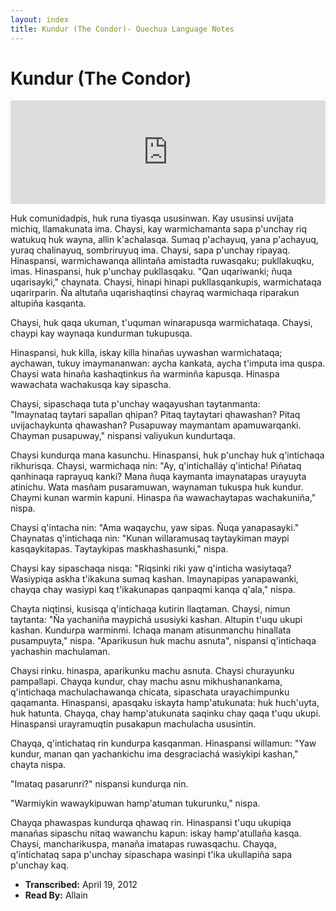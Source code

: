 ```yaml
---
layout: index
title: Kundur (The Condor)- Quechua Language Notes
---
```


# Kundur (The Condor)

<p>

<iframe width="100%" height="166" scrolling="no" frameborder="no"
src="http://w.soundcloud.com/player/?url=http%3A%2F%2Fapi.soundcloud.com%2Ftracks%2F43720439&show_artwork=true"></iframe>
</p>

  

Huk comunidadpis, huk runa tiyasqa ususinwan. Kay ususinsi uvijata michiq,
llamakunata ima. Chaysi, kay warmichamanta sapa p'unchay riq watukuq huk wayna,
allin k'achalasqa. Sumaq p'achayuq, yana p'achayuq, yuraq chalinayuq,
sombriruyuq ima. Chaysi, sapa p'unchay ripayaq. Hinaspansi, warmichawanqa
allintaña amistadta ruwasqaku; pukllakuqku, imas. Hinaspansi, huk p'unchay
pukllasqaku. "Qan uqariwanki; ñuqa uqarisayki," chaynata. Chaysi, hinapi hinapi
pukllasqankupis, warmichataqa uqarirparin. Ña altutaña uqarishaqtinsi chayraq
warmichaqa riparakun altupiña kasqanta.

Chaysi, huk qaqa ukuman, t'uquman winarapusqa warmichataqa. Chaysi, chaypi kay
waynaqa kundurman tukupusqa.

Hinaspansi, huk killa, iskay killa hinañas uywashan warmichataqa; aychawan,
tukuy imaymananwan: aycha kankata, aycha t'imputa ima quspa. Chaysi wata hinaña
kashaqtinkus ña warminña kapusqa. Hinaspa wawachata wachakusqa kay sipascha.

Chaysi, sipaschaqa tuta p'unchay waqayushan taytanmanta:  
"Imaynataq taytari sapallan qhipan? Pitaq taytaytari qhawashan? Pitaq
uvijachaykunta qhawashan? Pusapuway maymantam apamuwarqanki. Chayman
pusapuway," nispansi valiyukun kundurtaqa.

Chaysi kundurqa mana kasunchu. Hinaspansi, huk p'unchay huk q'intichaqa
rikhurisqa. Chaysi, warmichaqa nin: "Ay, q'intichalláy q'inticha! Piñataq
qanhinaqa raprayuq kanki? Mana ñuqa kaymanta imaynatapas urayuyta atinichu.
Wata masñam pusaramuwan, waynaman tukuspa huk kundur. Chaymi kunan warmin
kapuni. Hinaspa ña wawachaytapas wachakuniña," nispa.

Chaysi q'intacha nin: "Ama waqaychu, yaw sipas. Ñuqa yanapasayki." Chaynatas
q'intichaqa nin: "Kunan willaramusaq taytaykiman maypi kasqaykitapas.
Taytaykipas maskhashasunki," nispa.

Chaysi kay sipaschaqa nisqa: "Riqsinki riki yaw q'inticha wasiytaqa? Wasiypiqa
askha t'ikakuna sumaq kashan. Imaynapipas yanapawanki, chayqa chay wasiypi kaq
t'ikakunapas qanpaqmi kanqa q'ala," nispa.

Chayta niqtinsi, kusisqa q'intichaqa kutirin llaqtaman. Chaysi, nimun taytanta:
"Ña yachaniña maypichá ususiyki kashan. Altupin t'uqu ukupi kashan. Kundurpa
warminmi. Ichaqa manam atisunmanchu hinallata pusampuyta," nispa.
"Aparikusun huk machu asnuta", nispansi q'intichaqa yachashin machulaman.

Chaysi rinku. hinaspa, aparikunku machu asnuta. Chaysi churayunku pampallapi.
Chayqa kundur, chay machu asnu mikhushanankama, q'intichaqa machulachawanqa
chicata, sipaschata urayachimpunku qaqamanta. Hinaspansi, apasqaku iskayta
hamp'atukunata: huk huch'uyta, huk hatunta. Chayqa, chay hamp'atukunata saqinku
chay qaqa t'uqu ukupi. Hinaspansi urayramuqtin pusakapun machulacha ususintin. 

Chayqa, q'intichataq rin kundurpa kasqanman. Hinaspansi willamun: "Yaw kundur,
manan qan yachankichu ima desgraciachá wasiykipi kashan," chayta nispa.

"Imataq pasarunri?" nispansi kundurqa nin.

"Warmiykin wawaykipuwan hamp'atuman tukurunku," nispa.

Chayqa phawaspas kundurqa qhawaq rin. Hinaspansi t'uqu ukupiqa manañas sipaschu
nitaq wawanchu kapun: iskay hamp'atullaña kasqa. Chaysi, mancharikuspa, manaña
imatapas ruwasqachu. Chayqa, q'intichataq sapa p'unchay sipaschapa wasinpi
t'ika ukullapiña sapa p'unchay kaq.


<div class="example">
<ul>
<li><strong>Transcribed:</strong> April 19, 2012
<li><strong>Read By:</strong> Allain
</ul>
</div>

